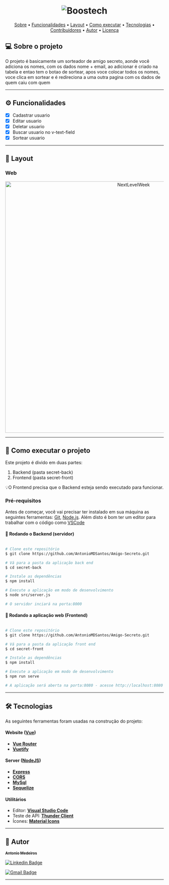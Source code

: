 <h1 align="center">
    <img alt="Boostech" title="#NextLevelWeek" src="https://user-images.githubusercontent.com/80727142/222713250-71d70510-3ee0-4f4a-9091-fb290b3de2d8.png" />
</h1>

<p align="center">
 <a href="#-sobre-o-projeto">Sobre</a> •
 <a href="#-funcionalidades">Funcionalidades</a> •
 <a href="#-layout">Layout</a> • 
 <a href="#-como-executar-o-projeto">Como executar</a> • 
 <a href="#-tecnologias">Tecnologias</a> • 
 <a href="#-contribuidores">Contribuidores</a> • 
 <a href="#-autor">Autor</a> • 
 <a href="#user-content--licença">Licença</a>
</p>


## 💻 Sobre o projeto

O projeto é basicamente um sorteador de amigo secreto, aonde você adiciona os nomes, com os dados nome + email, ao adicionar é criado na tabela e entao tem o botao de sortear, apos voce colocar todos os nomes, voce clica em sortear e é redireciona a uma outra pagina com os dados de quem caiu com quem

---

## ⚙️ Funcionalidades

- [x] Cadastrar usuario
- [x] Editar usuario
- [x] Deletar usuario
- [x] Buscar usuario no v-text-field
- [x] Sortear usuario 

---

## 🎨 Layout

### Web

<p align="center" style="display: flex; align-items: flex-start; justify-content: center;">
  <img alt="NextLevelWeek" title="#NextLevelWeek" src="https://user-images.githubusercontent.com/80727142/222729647-ef905c94-0976-4295-bc96-e2748660ff6c.png" width="800px">
</p>

---

## 🚀 Como executar o projeto

Este projeto é divido em duas partes:
1. Backend (pasta secret-back) 
2. Frontend (pasta secret-front)

💡O Frontend precisa que o Backend esteja sendo executado para funcionar.

### Pré-requisitos

Antes de começar, você vai precisar ter instalado em sua máquina as seguintes ferramentas:
[Git](https://git-scm.com), [Node.js](https://nodejs.org/en/). 
Além disto é bom ter um editor para trabalhar com o código como [VSCode](https://code.visualstudio.com/)

#### 🎲 Rodando o Backend (servidor)

```bash

# Clone este repositório
$ git clone https://github.com/AntonioMDSantos/Amigo-Secreto.git

# Vá para a pasta da aplicação back end
$ cd secret-back

# Instale as dependências
$ npm install

# Execute a aplicação em modo de desenvolvimento
$ node src/server.js

# O servidor inciará na porta:8000

```

#### 🧭 Rodando a aplicação web (Frontend)

```bash

# Clone este repositório
$ git clone https://github.com/AntonioMDSantos/Amigo-Secreto.git

# Vá para a pasta da aplicação front end
$ cd secret-front

# Instale as dependências
$ npm install

# Execute a aplicação em modo de desenvolvimento
$ npm run serve

# A aplicação será aberta na porta:8080 - acesse http://localhost:8080

```

---

## 🛠 Tecnologias

As seguintes ferramentas foram usadas na construção do projeto:

#### **Website**  ([Vue](https://vuejs.org/))

-   **[Vue Router](https://router.vuejs.org/)**
-   **[Vuetify](https://vuetifyjs.com/en/)**


#### [](https://github.com/tgmarinho/Ecoleta#server-nodejs--typescript)**Server**  ([NodeJS](https://nodejs.org/en/))

-   **[Express](https://expressjs.com/)**
-   **[CORS](https://expressjs.com/en/resources/middleware/cors.html)**
-   **[MySql](https://www.mysql.com/)**
-   **[Sequelize](https://sequelize.org/)**

#### [](https://github.com/tgmarinho/Ecoleta#utilit%C3%A1rios)**Utilitários**

-   Editor:  **[Visual Studio Code](https://code.visualstudio.com/)**
-   Teste de API:  **[Thunder Client](https://marketplace.visualstudio.com/items?itemName=rangav.vscode-thunder-client)**
-   Ícones:  **[Material Icons](https://pictogrammers.com/library/mdi/?welcome)**


---


## 🦸 Autor

 
 <sub><b>Antonio Medeiros</b></sub>
 <br />

[![Linkedin Badge](https://img.shields.io/badge/-Antonio-blue?style=flat-square&logo=Linkedin&logoColor=white&link=https://www.linkedin.com/in/antoniomdsantoss/)](https://www.linkedin.com/in/antoniomdsantoss/) 

[![Gmail Badge](https://img.shields.io/badge/-Antonio-c14438?style=flat-square&logo=Gmail&logoColor=white&link=mailto:tony-ms@hotmail.com)](mailto:tony-ms@hotmail.com)

---
